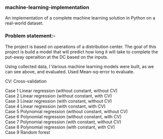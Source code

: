 ### machine-learning-implementation

An implementation of a complete machine learning solution in Python on a real-world dataset. 


### Problem statement:-

The project is based on operations of a distribution center. The goal of this project is build a model that will predict how long it will take to complete the put-away operaition at the DC based on the inputs.


Using collected data, I 
Various machine learning models were built, as we can see above, and evaluated. Used Mean-sq-error to evaluate.




CV: Cross-validation

Case 1	Linear regression (without constant, without CV)		
Case 2	Linear regression (without constant, with CV)		
Case 3	Linear regression (with constant, without CV)		
Case 4	Linear regression (with constant, with CV)		
Case 5	Polynomial regression (without constant, without CV)		
Case 6	Polynomial regression (without constant, with CV)		
Case 7	Polynomial regression (with constant, without CV)		
Case 8	Polynomial regression (with constant, with CV)		
Case 9	Random forest		
			

